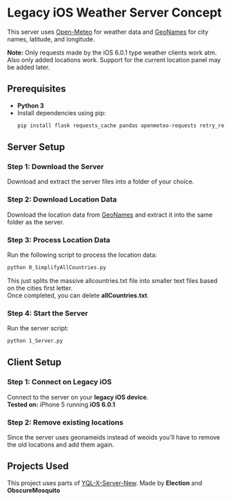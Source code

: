 # Legacy iOS Weather Server Concept

This server uses [Open-Meteo](https://open-meteo.com/) for weather data and [GeoNames](https://geonames.org/) for city names, latitude, and longitude.

**Note:** Only requests made by the iOS 6.0.1 type weather clients work atm. Also only added locations work. Support for the current location panel may be added later.  


## Prerequisites

- **Python 3**
- Install dependencies using pip:
  ```sh
  pip install flask requests_cache pandas openmeteo-requests retry_requests numpy
  ```


## Server Setup

### Step 1: Download the Server
Download and extract the server files into a folder of your choice.  
  
### Step 2: Download Location Data
Download the location data from [GeoNames](https://download.geonames.org/export/dump/allCountries.zip) and extract it into the same folder as the server.  
  
### Step 3: Process Location Data
Run the following script to process the location data:
  ```sh
  python 0_SimplifyAllCountries.py
  ```  
This just splits the massive allcountries.txt file into smaller text files based on the cities first letter.   
Once completed, you can delete **allCountries.txt**.  
  
### Step 4: Start the Server
Run the server script:
  ```sh
  python 1_Server.py
  ```

## Client Setup  

### Step 1: Connect on Legacy iOS
Connect to the server on your **legacy iOS device**.  
**Tested on:** iPhone 5 running **iOS 6.0.1**  
### Step 2: Remove existing locations  
Since the server uses geonameids instead of weoids you'll have to remove the old locations and add them again.  
## Projects Used  
This project uses parts of [YQL-X-Server-New](https://github.com/TestOrig/YQL-X-Server-New). Made by **Election** and **ObscureMosquito**
